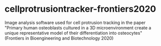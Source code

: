 # cellprotrusiontracker-frontiers2020
Image analysis software used for cell protrusion tracking in the paper "Primary human osteoblasts cultured in a 3D microenvironment create a unique representative model of their differentiation into osteocytes" (Frontiers in Bioengineering and Biotechnology 2020)
